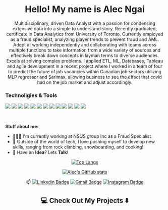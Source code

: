 <h1 align="center"> Hello! My name is Alec Ngai</h1>

<p align="center"> 
Multidisciplinary, driven Data Analyst with a passion for condensing extensive data into a simple to understand story. Recently graduated,  certificate in Data Analytics from University of Toronto. Currently employed as a fraud specialist, analyzing player trends to prevent fraud and AML. Adept at working independently and collaborating with teams across multiple functions to take information from a wide variety of sources and effectively break down concepts in layman terms to diverse audiences. Excels at solving complex problems. I applied ETL, ML, Databases, Tableau and agile development in a recent project where I worked in a team of four to predict the future of job vacancies within Canadian job sectors utilizing MLP regressor and Sarimax, allowing business to see the effect that covid had on the job market and adjust accordingly.  
</p>

### Technoligies & Tools

![](https://img.shields.io/badge/OS-Linux-informational?style=flat&logo=linux&logoColor=white)
![](https://img.shields.io/badge/OS-Windows-informational?style=flat&logo=windows&logoColor=white)
![](https://img.shields.io/badge/IDE-VisualStudioCode-informational?style=flat&logo=visualstudio&logoColor=white)
![](https://img.shields.io/badge/Code-Python-informational?style=flat&logo=python&logoColor=white)
![](https://img.shields.io/badge/Code-R-informational?style=flat&logo=R&logoColor=white)
![](https://img.shields.io/badge/Code-Java-informational?style=flat&logo=javascript&logoColor=white)
![](https://img.shields.io/badge/Code-HTML5-informational?style=flat&logo=html5&logoColor=white)
![](https://img.shields.io/badge/Code-CSS3-informational?style=flat&logo=css3&logoColor=white)
![](https://img.shields.io/badge/Tools-Anaconda-informational?style=flat&logo=anaconda&logoColor=white)
![](https://img.shields.io/badge/Tools-VMware-informational?style=flat&logo=vmware&logoColor=white)
![](https://img.shields.io/badge/Tools-PostgreSQL-informational?style=flat&logo=PostgreSQL&logoColor=white)
![](https://img.shields.io/badge/Tools-VMware-informational?style=flat&logo=vmware&logoColor=white)
![](https://img.shields.io/badge/Tools-VMware-informational?style=flat&logo=vmware&logoColor=white)

<br>

**Stuff about me:**

- 👨🏽‍💻 I'm currently working at NSUS group Inc as a Fraud Specialist 
- 🌱 Outside of the world of tech, I love pushing myself to develop new skills, ranging from rock climbing, snowboarding, and cooking! 
- 💬 Have an **Idea**? Lets **Talk**!

<div align="center">
  
[![Top Langs](https://github-readme-stats.vercel.app/api/top-langs/?username=alecngai&show_icons=true&theme=tokyonight&hide_border=true)](https://github.com/alecngai/github-readme-stats)
 
[![Alec's GitHub stats](https://github-readme-stats.vercel.app/api?username=alecngai&show_icons=true&theme=tokyonight&hide_border=true)](https://github.com/alecngai/github-readme-stats)
  
📫 [![Linkedin Badge](https://img.shields.io/badge/-alecngai-blue?style=flat&logo=Linkedin&logoColor=white&link=https://www.linkedin.com/in/alecngai/)](https://www.linkedin.com/in/alecngai/)
[![Gmail Badge](https://img.shields.io/badge/-alecngai.jobs@gmail.com-c14438?style=flat&logo=Gmail&logoColor=white&link=mailto:alecngai.jobs@gmail.com)](mailto:alecngai.jobs@gmail.com)
[![Instagram Badge](https://img.shields.io/badge/-alec_ngai-ff69b4?style=flat&logo=Instagram&logoColor=white&link=https://www.instagram.com/alec_ngai/)](https://www.instagram.com/alec_ngai/)

</div>

<h2  align="center">💻 Check Out My Projects ⬇️ </h2>
